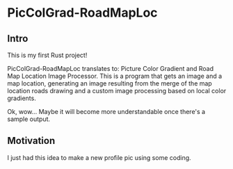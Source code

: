 # PicColGrad-RoadMapLoc

## Intro

This is my first Rust project!

PicColGrad-RoadMapLoc translates to: Picture Color Gradient and Road Map
Location Image Processor. This is a program that gets an image and a map
location, generating an image resulting from the merge of the map location
roads drawing and a custom image processing based on local color gradients.

Ok, wow... Maybe it will become more understandable once there's a sample
output.

## Motivation

I just had this idea to make a new profile pic using some coding.
